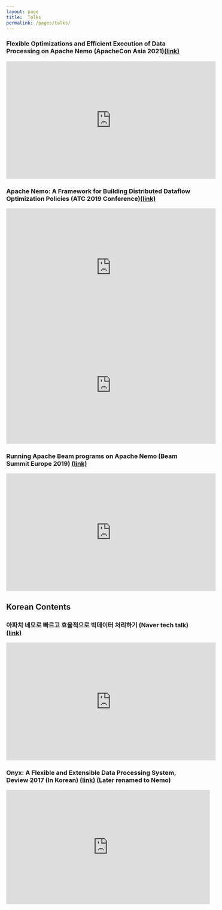 ```yaml
---
layout: page
title:  Talks
permalink: /pages/talks/
---
```


### Flexible Optimizations and Efficient Execution of Data Processing on Apache Nemo (ApacheCon Asia 2021)[(link)](https://youtu.be/lFCuiL9ZRWk)



<center>
	<iframe width="560" height="315" src="https://www.youtube.com/embed/lFCuiL9ZRWk" title="YouTube video player" frameborder="0" allow="accelerometer; autoplay; clipboard-write; encrypted-media; gyroscope; picture-in-picture" allowfullscreen></iframe>
</center>


### Apache Nemo: A Framework for Building Distributed Dataflow Optimization Policies (ATC 2019 Conference)[(link)](https://www.usenix.org/conference/atc19/presentation/yang-youngseok)

<center>
	<iframe width="560" height="315" src="https://www.youtube.com/embed/ZvSFcJlJQng" frameborder="0" allow="accelerometer; autoplay; encrypted-media; gyroscope; picture-in-picture" allowfullscreen></iframe>
	<iframe width="560" height="315" src="https://www.youtube.com/embed/JKNBDQmUBA0" frameborder="0" allow="accelerometer; autoplay; encrypted-media; gyroscope; picture-in-picture" allowfullscreen></iframe>
</center>

### Running Apache Beam programs on Apache Nemo (Beam Summit Europe 2019) [(link)](https://youtu.be/DKxYE8YWF_o)

<center><iframe width="560" height="315" src="https://www.youtube.com/embed/DKxYE8YWF_o" frameborder="0" allow="accelerometer; autoplay; encrypted-media; gyroscope; picture-in-picture" allowfullscreen></iframe></center>



## Korean Contents

### 아파치 네모로 빠르고 효율적으로 빅데이터 처리하기 (Naver tech talk) [(link)](https://youtu.be/Gc4-o8n762I)

<center>
	<iframe width="560" height="315" src="https://www.youtube.com/embed/Gc4-o8n762I" title="YouTube video player" frameborder="0" allow="accelerometer; autoplay; clipboard-write; encrypted-media; gyroscope; picture-in-picture" allowfullscreen></iframe>
</center>


### Onyx: A Flexible and Extensible Data Processing System, Deview 2017 (In Korean) [(link)](https://deview.kr/2017/schedule/197) (Later renamed to Nemo)

<center><iframe src='https://tv.naver.com/embed/2293702?autoPlay=false' frameborder='no' scrolling='no' marginwidth='0' marginheight='0' WIDTH='544' HEIGHT='306' allow='autoplay' allowfullscreen></iframe></center>
